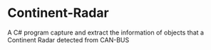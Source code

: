 Continent-Radar
===============

A C# program capture and extract the information of objects that a Continent Radar detected from CAN-BUS
